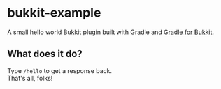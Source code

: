 # bukkit-example

A small hello world Bukkit plugin built with Gradle and [Gradle for Bukkit](https://github.com/eth-p/gradle-bukkit).

## What does it do?

Type `/hello` to get a response back.  
That's all, folks!
